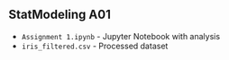 ## StatModeling A01      
- `Assignment 1.ipynb` - Jupyter Notebook with analysis  
- `iris_filtered.csv` - Processed dataset  
  
